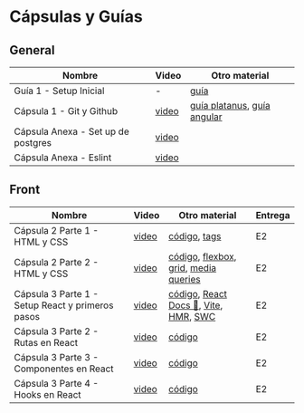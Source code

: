# Cápsulas y Guías 

## General 
| Nombre        | Video         | Otro material|
| ------------- | ------------- | ------------- |
| Guía 1 - Setup Inicial  | -  | [guía](https://github.com/IIC2513/Syllabus-S2/blob/main/C%C3%A1psulas/Guia%20Setup%20Inicial.md) |
| Cápsula 1 - Git y Github  | [video](https://www.youtube.com/watch?v=uCaIkK-NEd0)  | [guía platanus](https://la-guia.platan.us/setup/configuracion_de_proyectos/git), [guía angular](https://github.com/angular/angular/blob/22b96b9/CONTRIBUTING.md#-commit-message-guidelines) |
| Cápsula Anexa - Set up de postgres | [video](https://www.loom.com/share/f648d62b3f304b839728e189f9583ef3) | | 
| Cápsula Anexa - Eslint  | [video](https://www.loom.com/share/12fe1b244ae7458b96d1a37b045db06e)  | |

## Front
| Nombre        | Video         | Otro material| Entrega |
| ------------- | ------------- | ------------- | ------------- |  
| Cápsula 2 Parte 1 - HTML y CSS | [video](https://youtu.be/ebGNBb6ZN3U)  | [código](https://github.com/IIC2513/guess-who/pull/1), [tags](https://www.w3schools.com/tags/) | E2 |
| Cápsula 2 Parte 2 - HTML y CSS | [video](https://youtu.be/qzBV24gJJuY)  | [código](https://github.com/IIC2513/guess-who/pull/1), [flexbox](https://css-tricks.com/snippets/css/a-guide-to-flexbox/), [grid](https://css-tricks.com/snippets/css/complete-guide-grid/), [media queries](https://www.w3schools.com/css/css_rwd_mediaqueries.asp) |E2 |
| Cápsula 3 Parte 1 - Setup React y primeros pasos | [video](https://www.youtube.com/watch?v=LN0yLqjr_6s) | [código](https://github.com/IIC2513/guess-who/pull/2),  [React Docs 🚀](https://react.dev/),  [Vite](https://vitejs.dev/guide/), [HMR](https://vitejs.dev/guide/why.html#slow-updates), [SWC](https://swc.rs/)  |E2 |
| Cápsula 3 Parte 2 - Rutas en React | [video](https://youtu.be/hLiv-BrT7yg) | [código](https://github.com/IIC2513/guess-who/pull/3) |E2 |
| Cápsula 3 Parte 3 - Componentes en React | [video](https://youtu.be/CtArvhFxcQY) | [código](https://github.com/IIC2513/guess-who/pull/5) |E2 |
| Cápsula 3 Parte 4 - Hooks en React | [video](https://youtu.be/xAMNphr05tI) | [código](https://github.com/IIC2513/guess-who/pull/4 ) |E2 |








